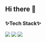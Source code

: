 ## Hi there 👋

### ✨Tech Stack✨<br>
<img src="https://img.shields.io/badge/Spring-36DB33F?style=flat-square&logo=Spring&logoColor=white"/> <img src="https://img.shields.io/badge/Spring Boot-36DB33F?style=flat-square&logo=Spring Boot&logoColor=white"/> <img src="https://img.shields.io/badge/Spring Security-36DB33F?style=flat-square&logo=Spring Security&logoColor=white"/> 

